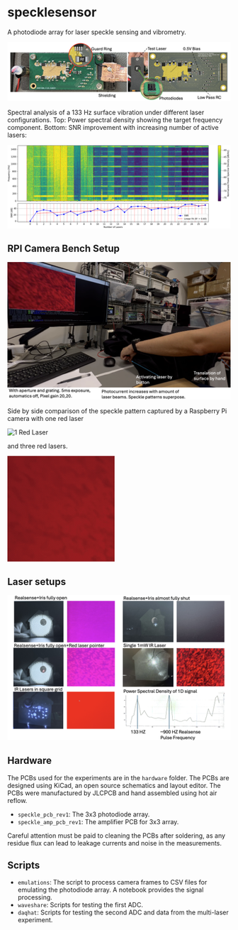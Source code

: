 # specklesensor
A photodiode array for laser speckle sensing and vibrometry.

![PCB Design](docs/figures/impl/pcb_design.png)

Spectral analysis of a 133 Hz surface vibration under different laser configurations. Top: Power spectral density showing the target frequency
component. Bottom: SNR improvement with increasing number of active lasers:

![Multilaser Spectrogram](docs/figures/results/multilaser_spectrogram.png)


## RPI Camera Bench Setup
![RPI Camera Bench Setup](videos/red_laser_rpi_cam/setup.png)

Side by side comparison of the speckle pattern captured by a Raspberry Pi camera with
one red laser

![1 Red Laser](videos/red_laser_rpi_cam/1_red_laser.gif)

and three red lasers.

![3 Red Lasers](videos/red_laser_rpi_cam/3_red_lasers.gif)


## Laser setups
![Different Laser Setups produce different speckles](docs/figures/results/configs.png)

## Hardware
The PCBs used for the experiments are in the `hardware` folder. The PCBs are designed using KiCad, an open source schematics and layout editor. The PCBs were manufactured by JLCPCB and hand assembled using hot air reflow.

- `speckle_pcb_rev1`: The 3x3 photodiode array.
- `speckle_amp_pcb_rev1`: The amplifier PCB for 3x3 array.

Careful attention must be paid to cleaning the PCBs after soldering, as any residue flux can lead to leakage currents and noise in the measurements.

## Scripts
- `emulations`: The script to process camera frames to CSV files for emulating the photodiode array. A notebook provides the signal processing.
- `waveshare`: Scripts for testing the first ADC.
- `daqhat`: Scripts for testing the second ADC and data from the multi-laser experiment.
